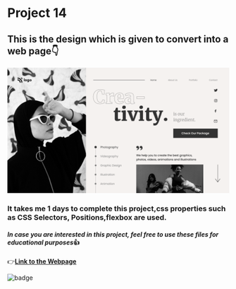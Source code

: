 # Project 14

## This is the design which is given to convert into a web page👇

![Website Design in image format](./14.png)

### It takes me 1 days to complete this project,css properties such as CSS Selectors, Positions,flexbox are used.

#### *In case you are interested in this project, feel free to use these files for educational purposes*👍
👉[**Link to the Webpage**](https://ineuron-live-class-project-14-seethal.netlify.app/)

![badge](https://img.shields.io/badge/html--css-Project-lightgrey)





